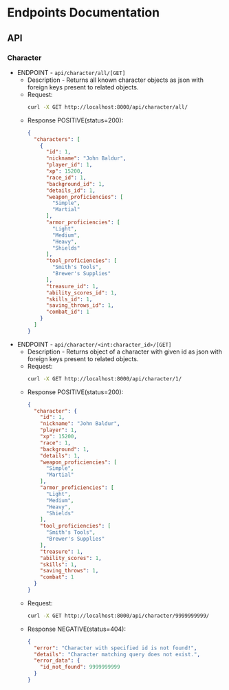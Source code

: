 # Endpoints Documentation

## API

### Character

* ENDPOINT - `api/character/all/[GET]`
  * Description - Returns all known character objects as json with foreign keys present to related objects.
  * Request:
	```bash
	curl -X GET http://localhost:8000/api/character/all/
	```
  * Response POSITIVE(status=200):
	```json
	{
	  "characters": [
	    {
	      "id": 1,
	      "nickname": "John Baldur",
	      "player_id": 1,
	      "xp": 15200,
	      "race_id": 1,
	      "background_id": 1,
	      "details_id": 1,
	      "weapon_proficiencies": [
	        "Simple",
	        "Martial"
	      ],
	      "armor_proficiencies": [
	        "Light",
	        "Medium",
	        "Heavy",
	        "Shields"
	      ],
	      "tool_proficiencies": [
	        "Smith's Tools",
	        "Brewer's Supplies"
	      ],
	      "treasure_id": 1,
	      "ability_scores_id": 1,
	      "skills_id": 1,
	      "saving_throws_id": 1,
	      "combat_id": 1
	    }
	  ]
	}
	```
* ENDPOINT - `api/character/<int:character_id>/[GET]`
  * Description - Returns object of a character with given id as json with foreign keys present to related objects.
  * Request:
    ```bash
    curl -X GET http://localhost:8000/api/character/1/
    ```
  * Response POSITIVE(status=200):
    ```json
    {
      "character": {
        "id": 1,
        "nickname": "John Baldur",
        "player": 1,
        "xp": 15200,
        "race": 1,
        "background": 1,
        "details": 1,
        "weapon_proficiencies": [
          "Simple",
          "Martial"
        ],
        "armor_proficiencies": [
          "Light",
          "Medium",
          "Heavy",
          "Shields"
        ],
        "tool_proficiencies": [
          "Smith's Tools",
          "Brewer's Supplies"
        ],
        "treasure": 1,
        "ability_scores": 1,
        "skills": 1,
        "saving_throws": 1,
        "combat": 1
      }
    }
    ```
  * Request:
    ```bash
    curl -X GET http://localhost:8000/api/character/9999999999/
    ```
  * Response NEGATIVE(status=404):
    ```json
    {
      "error": "Character with specified id is not found!",
      "details": "Character matching query does not exist.",
      "error_data": {
        "id_not_found": 9999999999
      }
    }
    ```
  